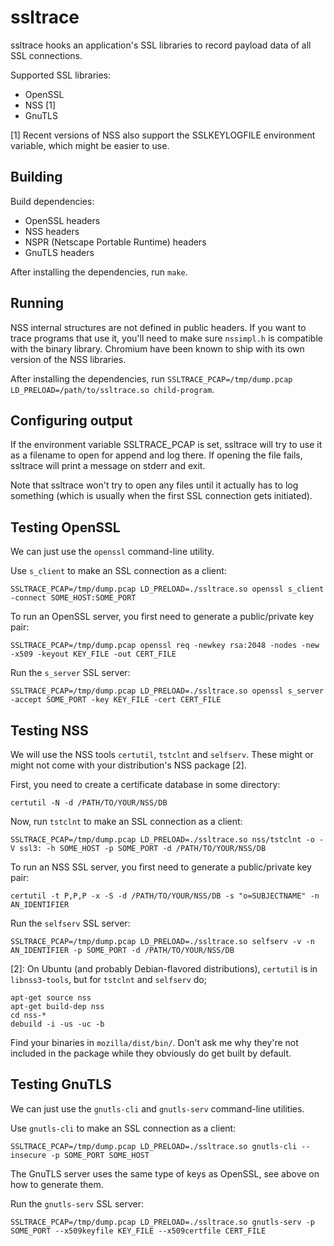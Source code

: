 ssltrace
========

ssltrace hooks an application's SSL libraries to record payload data of all SSL connections. 

Supported SSL libraries:

  * OpenSSL
  * NSS [1]
  * GnuTLS

[1] Recent versions of NSS also support the SSLKEYLOGFILE environment variable, which might be easier to use.

Building
--------

Build dependencies:

  * OpenSSL headers
  * NSS headers
  * NSPR (Netscape Portable Runtime) headers
  * GnuTLS headers

After installing the dependencies, run ``make``.

Running
-------

NSS internal structures are not defined in public headers. If you want to trace programs that use it, you'll need to make sure `nssimpl.h` is compatible with the binary library. Chromium have been known to ship with its own version of the NSS libraries.

After installing the dependencies, run ``SSLTRACE_PCAP=/tmp/dump.pcap LD_PRELOAD=/path/to/ssltrace.so child-program``.

Configuring output
------------------

If the environment variable SSLTRACE_PCAP is set, ssltrace will try to use it as a filename to open for append and log there. If opening the file fails, ssltrace will print a message on stderr and exit.

Note that ssltrace won't try to open any files until it actually has to log something (which is usually when the first SSL connection gets initiated).

Testing OpenSSL
---------------

We can just use the ``openssl`` command-line utility.

Use ``s_client`` to make an SSL connection as a client:

```
SSLTRACE_PCAP=/tmp/dump.pcap LD_PRELOAD=./ssltrace.so openssl s_client -connect SOME_HOST:SOME_PORT
```

To run an OpenSSL server, you first need to generate a public/private key pair:

```
SSLTRACE_PCAP=/tmp/dump.pcap openssl req -newkey rsa:2048 -nodes -new -x509 -keyout KEY_FILE -out CERT_FILE
```

Run the ``s_server`` SSL server:

```
SSLTRACE_PCAP=/tmp/dump.pcap LD_PRELOAD=./ssltrace.so openssl s_server -accept SOME_PORT -key KEY_FILE -cert CERT_FILE
```

Testing NSS
-----------

We will use the NSS tools ``certutil``, ``tstclnt`` and ``selfserv``. These might or might not come with your distribution's NSS package [2].

First, you need to create a certificate database in some directory:

```
certutil -N -d /PATH/TO/YOUR/NSS/DB
```

Now, run ``tstclnt`` to make an SSL connection as a client:

```
SSLTRACE_PCAP=/tmp/dump.pcap LD_PRELOAD=./ssltrace.so nss/tstclnt -o -V ssl3: -h SOME_HOST -p SOME_PORT -d /PATH/TO/YOUR/NSS/DB
```

To run an NSS SSL server, you first need to generate a public/private key pair:

```
certutil -t P,P,P -x -S -d /PATH/TO/YOUR/NSS/DB -s "o=SUBJECTNAME" -n AN_IDENTIFIER
```

Run the ``selfserv`` SSL server:

```
SSLTRACE_PCAP=/tmp/dump.pcap LD_PRELOAD=./ssltrace.so selfserv -v -n AN_IDENTIFIER -p SOME_PORT -d /PATH/TO/YOUR/NSS/DB
```

[2]: On Ubuntu (and probably Debian-flavored distributions), ``certutil`` is in ``libnss3-tools``, but for ``tstclnt`` and ``selfserv`` do;
```
apt-get source nss
apt-get build-dep nss
cd nss-*
debuild -i -us -uc -b
```
Find your binaries in ``mozilla/dist/bin/``. Don't ask me why they're not included in the package while they obviously do get built by default.

Testing GnuTLS
---------------

We can just use the ``gnutls-cli`` and ``gnutls-serv`` command-line utilities.

Use ``gnutls-cli`` to make an SSL connection as a client:

```
SSLTRACE_PCAP=/tmp/dump.pcap LD_PRELOAD=./ssltrace.so gnutls-cli --insecure -p SOME_PORT SOME_HOST
```

The GnuTLS server uses the same type of keys as OpenSSL, see above on how to generate them.

Run the ``gnutls-serv`` SSL server:

```
SSLTRACE_PCAP=/tmp/dump.pcap LD_PRELOAD=./ssltrace.so gnutls-serv -p SOME_PORT --x509keyfile KEY_FILE --x509certfile CERT_FILE
```
